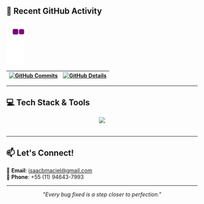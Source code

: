## 🚀 Recent GitHub Activity

![snake gif](https://github.com/bisaacm1/bisaacm1/blob/output/github-contribution-grid-snake.gif)

| [![GitHub Commits](http://github-profile-summary-cards.vercel.app/api/cards/productive-time?username=bisaacm1&theme=dracula&utcOffset=-3)](https://github.com/vn7n24fzkq/github-profile-summary-cards) | [![GitHub Details](http://github-profile-summary-cards.vercel.app/api/cards/profile-details?username=bisaacm1&theme=dracula)](https://github.com/vn7n24fzkq/github-profile-summary-cards) |
| ------------------------------------------------------------------------------------------------------------------------------------------------------------------------------------------------------ | ----------------------------------------------------------------------------------------------------------------------------------------------------------------------------------------- |

---

## 💻 Tech Stack & Tools

  <div align="center" >
    <div align="center">
      <img src="https://skillicons.dev/icons?i=java,spring,nodejs,angular,ts,azure,jest,mongodb,mysql,git,github,vscode,docker,kubernetes,aws,flutter,dart,firebase,androidstudio,bitbucket,css,html,idea,vscode," />
    </div>
    <br />
  </div>

---

## 📫 Let's Connect!

📧 **Email**: isaacbmaciel@gmail.com  
📱 **Phone**: +55 (11) 94643-7993

---

<p align="center">
  <em>"Every bug fixed is a step closer to perfection."</em>
</p>
